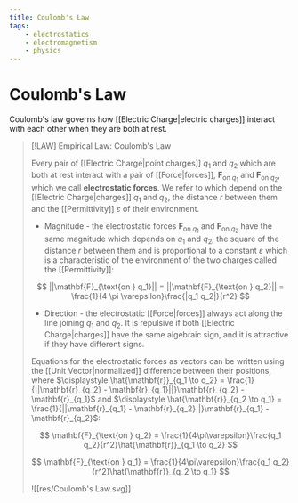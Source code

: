 ```yaml
---
title: Coulomb's Law
tags:
    - electrostatics
    - electromagnetism
    - physics
---
```


# Coulomb's Law

Coulomb's law governs how [[Electric Charge|electric charges]] interact with each other when they are both at rest.

>[!LAW] Empirical Law: Coulomb's Law
>
>Every pair of [[Electric Charge|point charges]] $q_1$ and $q_2$ which are both at rest interact with a pair of [[Force|forces]], $\mathbf{F}_{\text{on } q_1}$ and $\mathbf{F}_{\text{on } q_2}$, which we call **electrostatic forces**. We refer to which depend on the [[Electric Charge|charges]] $q_1$ and $q_2$,  the distance $r$ between them and the [[Permittivity]] $\varepsilon$ of their environment.
>
>- Magnitude - the electrostatic forces $\mathbf{F}_{\text{on } q_1}$ and $\mathbf{F}_{\text{on } q_2}$ have the same magnitude which depends on $q_1$ and $q_2$, the square of the distance $r$ between them and is proportional to a constant $\varepsilon$ which is a characteristic of the environment of the two charges called the [[Permittivity]]:
>
>$$
>||\mathbf{F}_{\text{on } q_1}|| = ||\mathbf{F}_{\text{on } q_2}|| = \frac{1}{4 \pi \varepsilon}\frac{|q_1 q_2|}{r^2}
>$$
>
>- Direction - the electrostatic [[Force|forces]] always act along the line joining $q_1$ and $q_2$. It is repulsive if both [[Electric Charge|charges]] have the same algebraic sign, and it is attractive if they have different signs.
>
>Equations for the electrostatic forces as vectors can be written using the [[Unit Vector|normalized]] difference between their positions, where $\displaystyle \hat{\mathbf{r}}_{q_1 \to q_2} = \frac{1}{||\mathbf{r}_{q_2} - \mathbf{r}_{q_1}||}\mathbf{r}_{q_2} - \mathbf{r}_{q_1}$ and $\displaystyle \hat{\mathbf{r}}_{q_2 \to q_1} = \frac{1}{||\mathbf{r}_{q_1} - \mathbf{r}_{q_2}||}\mathbf{r}_{q_1} - \mathbf{r}_{q_2}$:
>
>$$
>\mathbf{F}_{\text{on } q_2} = \frac{1}{4\pi\varepsilon}\frac{q_1 q_2}{r^2}\hat{\mathbf{r}}_{q_1 \to q_2}
>$$
>
>$$
>\mathbf{F}_{\text{on } q_1} = \frac{1}{4\pi\varepsilon}\frac{q_1 q_2}{r^2}\hat{\mathbf{r}}_{q_2 \to q_1}
>$$
>
>![[res/Coulomb's Law.svg]]
>